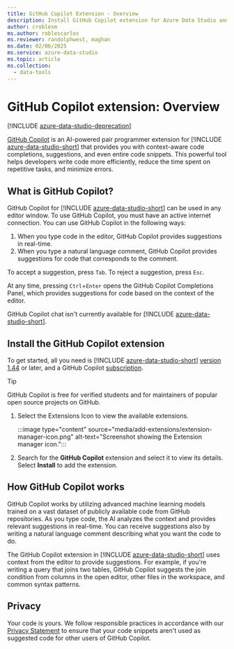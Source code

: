 ```yaml
---
title: GitHub Copilot Extension - Overview
description: Install GitHub Copilot extension for Azure Data Studio and get started.
author: croblesm
ms.author: roblescarlos
ms.reviewer: randolphwest, maghan
ms.date: 02/06/2025
ms.service: azure-data-studio
ms.topic: article
ms.collection:
  - data-tools
---
```


# GitHub Copilot extension: Overview

[!INCLUDE [azure-data-studio-deprecation](../includes/azure-data-studio-deprecation.md)]

[GitHub Copilot](https://github.com/features/copilot) is an AI-powered pair programmer extension for [!INCLUDE [azure-data-studio-short](../includes/azure-data-studio-short.md)] that provides you with context-aware code completions, suggestions, and even entire code snippets. This powerful tool helps developers write code more efficiently, reduce the time spent on repetitive tasks, and minimize errors.

## What is GitHub Copilot?

GitHub Copilot for [!INCLUDE [azure-data-studio-short](../includes/azure-data-studio-short.md)] can be used in any editor window. To use GitHub Copilot, you must have an active internet connection. You can use GitHub Copilot in the following ways:

1. When you type code in the editor, GitHub Copilot provides suggestions in real-time.
1. When you type a natural language comment, GitHub Copilot provides suggestions for code that corresponds to the comment.

To accept a suggestion, press `Tab`. To reject a suggestion, press `Esc`.

At any time, pressing `Ctrl`+`Enter` opens the GitHub Copilot Completions Panel, which provides suggestions for code based on the context of the editor.

GitHub Copilot chat isn't currently available for [!INCLUDE [azure-data-studio-short](../includes/azure-data-studio-short.md)].

## Install the GitHub Copilot extension

To get started, all you need is [!INCLUDE [azure-data-studio-short](../includes/azure-data-studio-short.md)] [version 1.44](../release-notes-azure-data-studio.md#may-2023) or later, and a GitHub Copilot [subscription](https://docs.github.com/en/enterprise-cloud@latest/billing/managing-billing-for-github-copilot/about-billing-for-github-copilot).

> [!TIP]  
> GitHub Copilot is free for verified students and for maintainers of popular open source projects on GitHub.

1. Select the Extensions Icon to view the available extensions.

   :::image type="content" source="media/add-extensions/extension-manager-icon.png" alt-text="Screenshot showing the Extension manager icon.":::

1. Search for the **GitHub Copilot** extension and select it to view its details. Select **Install** to add the extension.

## How GitHub Copilot works

GitHub Copilot works by utilizing advanced machine learning models trained on a vast dataset of publicly available code from GitHub repositories. As you type code, the AI analyzes the context and provides relevant suggestions in real-time. You can receive suggestions also by writing a natural language comment describing what you want the code to do.

The GitHub Copilot extension in [!INCLUDE [azure-data-studio-short](../includes/azure-data-studio-short.md)] uses context from the editor to provide suggestions. For example, if you're writing a query that joins two tables, GitHub Copilot suggests the join condition from columns in the open editor, other files in the workspace, and common syntax patterns.

## Privacy

Your code is yours. We follow responsible practices in accordance with our [Privacy Statement](https://docs.github.com/site-policy/privacy-policies/github-privacy-statement) to ensure that your code snippets aren't used as suggested code for other users of GitHub Copilot.
